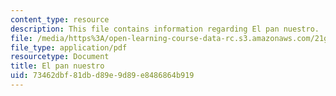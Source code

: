 ```yaml
---
content_type: resource
description: This file contains information regarding El pan nuestro.
file: /media/https%3A/open-learning-course-data-rc.s3.amazonaws.com/21g-716-introduction-to-contemporary-hispanic-literature-fall-2007/73462dbf81dbd89e9d89e8486864b919_MIT21G_716F07_ColomVallejo.pdf
file_type: application/pdf
resourcetype: Document
title: El pan nuestro
uid: 73462dbf-81db-d89e-9d89-e8486864b919
---
```

